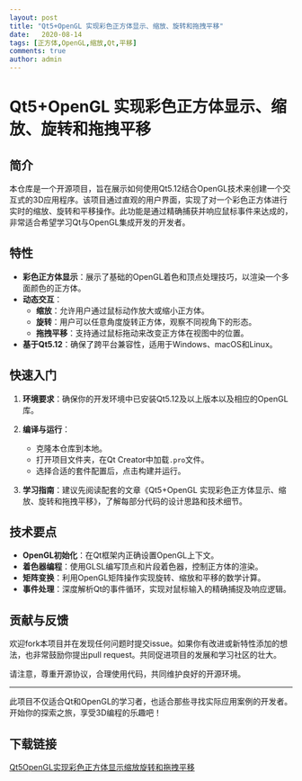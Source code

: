 ```yaml
---
layout: post
title: "Qt5+OpenGL 实现彩色正方体显示、缩放、旋转和拖拽平移"
date:   2020-08-14
tags: [正方体,OpenGL,缩放,Qt,平移]
comments: true
author: admin
---
```

# Qt5+OpenGL 实现彩色正方体显示、缩放、旋转和拖拽平移

## 简介

本仓库是一个开源项目，旨在展示如何使用Qt5.12结合OpenGL技术来创建一个交互式的3D应用程序。该项目通过直观的用户界面，实现了对一个彩色正方体进行实时的缩放、旋转和平移操作。此功能是通过精确捕获并响应鼠标事件来达成的，非常适合希望学习Qt与OpenGL集成开发的开发者。

## 特性

- **彩色正方体显示**：展示了基础的OpenGL着色和顶点处理技巧，以渲染一个多面颜色的正方体。
- **动态交互**：
    - **缩放**：允许用户通过鼠标动作放大或缩小正方体。
    - **旋转**：用户可以任意角度旋转正方体，观察不同视角下的形态。
    - **拖拽平移**：支持通过鼠标拖动来改变正方体在视图中的位置。
- **基于Qt5.12**：确保了跨平台兼容性，适用于Windows、macOS和Linux。

## 快速入门

1. **环境要求**：确保你的开发环境中已安装Qt5.12及以上版本以及相应的OpenGL库。
2. **编译与运行**：
   - 克隆本仓库到本地。
   - 打开项目文件夹，在Qt Creator中加载`.pro`文件。
   - 选择合适的套件配置后，点击构建并运行。

3. **学习指南**：建议先阅读配套的文章《Qt5+OpenGL 实现彩色正方体显示、缩放、旋转和拖拽平移》，了解每部分代码的设计思路和技术细节。

## 技术要点

- **OpenGL初始化**：在Qt框架内正确设置OpenGL上下文。
- **着色器编程**：使用GLSL编写顶点和片段着色器，控制正方体的渲染。
- **矩阵变换**：利用OpenGL矩阵操作实现旋转、缩放和平移的数学计算。
- **事件处理**：深度解析Qt的事件循环，实现对鼠标输入的精确捕捉及响应逻辑。

## 贡献与反馈

欢迎fork本项目并在发现任何问题时提交issue。如果你有改进或新特性添加的想法，也非常鼓励你提出pull request。共同促进项目的发展和学习社区的壮大。

请注意，尊重开源协议，合理使用代码，共同维护良好的开源环境。

---

此项目不仅适合Qt和OpenGL的学习者，也适合那些寻找实际应用案例的开发者。开始你的探索之旅，享受3D编程的乐趣吧！

## 下载链接

[Qt5OpenGL实现彩色正方体显示缩放旋转和拖拽平移](https://pan.quark.cn/s/3970924e8bf1)
